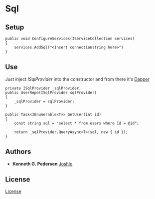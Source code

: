 # Sql

## Setup

```
public void ConfigureServices(IServiceCollection services)
{
    services.AddSql("<Insert connectionstring here>")
}
```

## Use

Just inject *ISqlProvider* into the constructor and from there it's [Dapper](https://github.com/StackExchange/Dapper)

```
private ISqlProvider _sqlProvider;
public UserRepo(ISqlProvider sqlProvider)
{
	_sqlProvider = sqlProvider;
}

public Task<IEnumerable<T>> GetUser(int id)
{
	const string sql = "select * from users where Id = @id";

	return _sqlProvider.QueryAsync<T>(sql, new { id });
}
```

## Authors
* **Kenneth G. Pedersen** [Joshlo](https://github.com/joshlo)

## License

[License](https://github.com/joshlo/license.md)